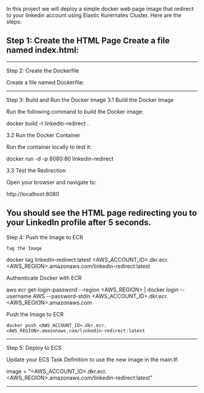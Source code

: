 In this project we will deploy a simple docker web page image that redirect to your linkedin account using Elastic Kurernates Cluster. Here are the steps:

Step 1: Create the HTML Page
Create a file named index.html:
--------------------------------------------------

---------------------------------------------------------------------------------
Step 2: Create the Dockerfile

Create a file named Dockerfile:


---------------------------------------------------------------------------------------------
Step 3: Build and Run the Docker Image
3.1 Build the Docker Image

Run the following command to build the Docker image:

docker build -t linkedin-redirect .

3.2 Run the Docker Container

Run the container locally to test it:

docker run -d -p 8080:80 linkedin-redirect

3.3 Test the Redirection

Open your browser and navigate to:

http://localhost:8080

You should see the HTML page redirecting you to your LinkedIn profile after 5 seconds.
-------------------------------------------------------------------------------------------
Step 4: Push the Image to ECR

    Tag the Image

docker tag linkedin-redirect:latest <AWS_ACCOUNT_ID>.dkr.ecr.<AWS_REGION>.amazonaws.com/linkedin-redirect:latest

Authenticate Docker with ECR

aws ecr get-login-password --region <AWS_REGION> | docker login --username AWS --password-stdin <AWS_ACCOUNT_ID>.dkr.ecr.<AWS_REGION>.amazonaws.com

Push the Image to ECR

    docker push <AWS_ACCOUNT_ID>.dkr.ecr.<AWS_REGION>.amazonaws.com/linkedin-redirect:latest

------------------------------------------------------

Step 5: Deploy to ECS

Update your ECS Task Definition to use the new image in the main.tf:

image = "<AWS_ACCOUNT_ID>.dkr.ecr.<AWS_REGION>.amazonaws.com/linkedin-redirect:latest"

-----------------------------------------------------------------------------------------------------------------------------

